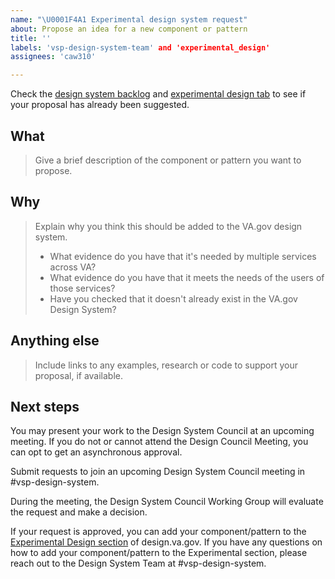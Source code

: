 ```yaml
---
name: "\U0001F4A1 Experimental design system request"
about: Propose an idea for a new component or pattern
title: ''
labels: 'vsp-design-system-team' and 'experimental_design'
assignees: 'caw310'

---
```


Check the [design system backlog](https://design.va.gov/documentation/backlog) and [experimental design tab](https://design.va.gov/experimental-design/) to see if your proposal has already been suggested. 

## What
> Give a brief description of the component or pattern you want to propose.

## Why
> Explain why you think this should be added to the VA.gov design system.
>
> - What evidence do you have that it's needed by multiple services across VA?
> - What evidence do you have that it meets the needs of the users of those services?
> - Have you checked that it doesn't already exist in the VA.gov Design System? 

## Anything else
> Include links to any examples, research or code to support your proposal, if available.

## Next steps
You may present your work to the Design System Council at an upcoming meeting. If you do not or cannot attend the Design Council Meeting, you can opt to get an asynchronous approval. 

Submit requests to join an upcoming Design System Council meeting in #vsp-design-system.  

During the meeting, the Design System Council Working Group will evaluate the request and make a decision. 

If your request is approved, you can add your component/pattern to the [Experimental Design section](https://design.va.gov/experimental-design/) of design.va.gov. If you have any questions on how to add your component/pattern to the Experimental section, please reach out to the Design System Team at #vsp-design-system.
